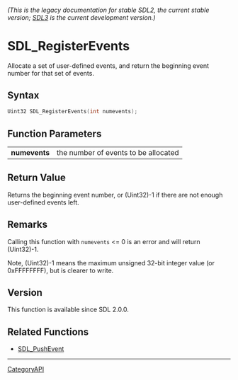 ###### (This is the legacy documentation for stable SDL2, the current stable version; [SDL3](https://wiki.libsdl.org/SDL3/) is the current development version.)
# SDL_RegisterEvents

Allocate a set of user-defined events, and return the beginning event number for that set of events.

## Syntax

```c
Uint32 SDL_RegisterEvents(int numevents);

```

## Function Parameters

|                   |                                      |
| ----------------- | ------------------------------------ |
| **numevents**     | the number of events to be allocated |

## Return Value

Returns the beginning event number, or (Uint32)-1 if there are not enough
user-defined events left.

## Remarks

Calling this function with `numevents` <= 0 is an error and will return
(Uint32)-1.

Note, (Uint32)-1 means the maximum unsigned 32-bit integer value (or
0xFFFFFFFF), but is clearer to write.

## Version

This function is available since SDL 2.0.0.

## Related Functions

* [SDL_PushEvent](SDL_PushEvent.md)

----
[CategoryAPI](CategoryAPI.md)
